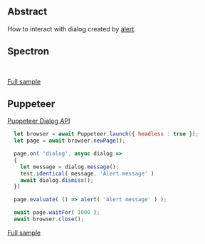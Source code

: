 ## Abstract
How to interact with dialog created by [alert](https://developer.mozilla.org/en-US/docs/Web/API/Window/alert).

## Spectron
```javascript
  
```
[Full sample](../../../sample/spectron/Dialog.test.s)

## Puppeteer

[Puppeteer Dialog API](https://pptr.dev/#?product=Puppeteer&version=v2.0.0&show=api-class-dialog)

```javascript
  let browser = await Puppeteer.launch({ headless : true });
  let page = await browser.newPage();

  page.on( 'dialog', async dialog =>
  {
    let message = dialog.message();
    test.identical( message, 'Alert message' )
    await dialog.dismiss();
  })

  page.evaluate( () => alert( 'Alert message' ) );

  await page.waitFor( 1000 );
  await browser.close();
```
[Full sample](../../../sample/puppeteer/Dialog.test.s)

